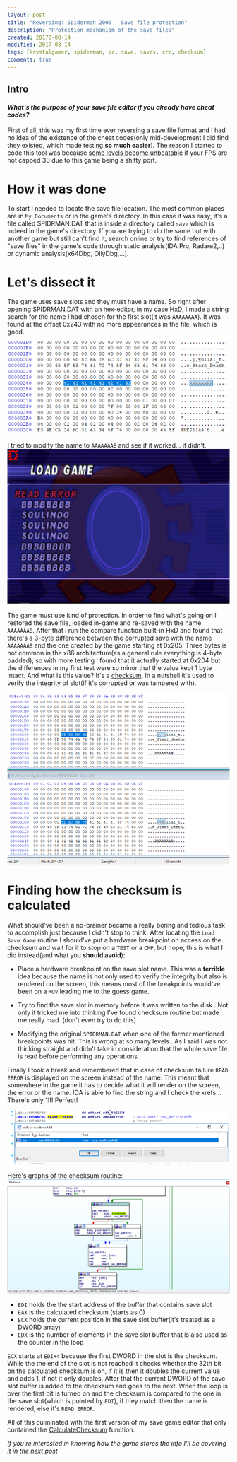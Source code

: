 ```yaml
---
layout: post
title: "Reversing: Spiderman 2000 - Save file protection"
description: "Protection mechanism of the save files"
created: 20170-08-14
modified: 2017-08-14
tags: [krystalgamer, spiderman, pc, save, saves, crc, checksum]
comments: true
---
```


## Intro


#### *What's the purpose of your save file editor if you already have cheat codes?*


First of all, this was my first time ever reversing a save file format and I had no idea of the existence of the cheat codes(only mid-development I did find they existed, which made testing **so much easier**). The reason I started to code this tool was because [some levels become unbeatable](https://www.youtube.com/watch?v=jBqtWnFQX5Y) if your FPS are not capped 30 due to this game being a shitty port.

# How it was done


To start I needed to locate the save file location. The most common places are in `My Documents` or in the game's directory. In this case it was easy, it's a file called SPIDRMAN.DAT that is inside a directory called `save` which is indeed in the game's directory. If you are trying to do the same but with another game but still can't find it, search online or try to find references of "save files" in the game's code through static analysis(IDA Pro, Radare2,..) or dynamic analysis(x64Dbg, OllyDbg,...). 

# Let's dissect it


The game uses save slots and they must have a name. So right after opening SPIDRMAN.DAT with an hex-editor, in my case HxD, I made a string search for the name I had chosen for the first slot(it was `AAAAAAAA`). It was found at the offset 0x243 with no more appearances in the file, which is good.

![String search result](images/spidey/hxd_aa.png)

I tried to modify the name to `AAAAAAAB` and see if it worked... it didn't.
![Game has protection](images/spidey/read_error.png)

The game must use kind of protection. In order to find what's going on I restored the save file, loaded in-game and re-saved with the name `AAAAAAAB`. After that i run the compare function built-in HxD and found that there's a 3-byte difference between the corrupted save with the name `AAAAAAAB` and the one created by the game starting at 0x205. Three bytes is not common in the x86 architecture(as a general rule everything is 4-byte padded), so with more testing I found that it actually started at 0x204 but the differences in my first test were so minor that the value kept 1 byte intact. And what is this value? It's a [checksum](https://en.wikipedia.org/wiki/Checksum). In a nutshell it's used to verify the integrity of slot(if it's corrupted or was tampered with). 

![Compare result](images/spidey/compare_result.png)

# Finding how the checksum is calculated

What should've been a no-brainer became a really boring and tedious task to accomplish just because I didn't stop to think. After locating the `Load Save Game` routine I should've put a hardware breakpoint on access on the checksum and wait for it to stop on a `TEST` or a `CMP`, but nope, this is what I did instead(and what you **should avoid**):

* Place a hardware breakpoint on the save slot name. This was a **terrible** idea because the name is not only used to verify the integrity but also is rendered on the screen, this means most of the breakpoints would've been on a `MOV` leading me to the guess game.

* Try to find the save slot in memory before it was written to the disk.. Not only it tricked me into thinking I've found checksum routine but made me really mad. (don't even try to do this)

* Modifying the original `SPIDRMAN.DAT` when one of the former mentioned breakpoints was hit. This is wrong at so many levels.. As I said I was not thinking straight and didn't take in consideration that the whole save file is read before performing any operations..

Finally I took a break and remembered that in case of checksum failure `READ ERROR` is displayed on the screen instead of the name. This meant that somewhere in the game it has to decide what it will render on the screen, the error or the name. IDA is able to find the string and I check the xrefs... There's only 1!!! Perfect!

![Read error xref](images/spidey/read_error_xref.png)

Here's graphs of the checksum routine:
![Graphs of checksum](images/spidey/graphs.png)

* `EDI` holds the the start address of the buffer that contains save slot
* `EAX` is the calculated checksum.(starts as 0)
* `ECX` holds the current position in the save slot buffer(it's treated as a DWORD array)
* `EDX` is the number of elements in the save slot buffer that is also used as the counter in the loop
 
`ECX` starts at `EDI+4` because the first DWORD in the slot is the checksum. While the the end of the slot is not reached it checks whether the 32th bit on the calculated checksum is on, if it is then it doubles the current value and adds 1, if not it only doubles. After that the current DWORD of the save slot buffer is added to the checksum and goes to the next. When the loop is over the first bit is turned on and the checksum is compared to the one in the save slot(which is pointed by `EDI`), if they match then the name is rendered, else it's `READ ERROR`. 

All of this culminated with the first version of my save game editor that only contained the [CalculateChecksum](https://github.com/krystalgamer/spidey-tools/blob/master/save_editor/save.c#L35-L50) function.

*If you're interested in knowing how the game stores the info I'll be covering it in the next post*

